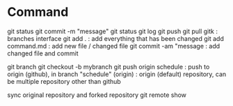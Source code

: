 # Command

git status
git commit -m "message"
git status
git log
git push
git pull 
gitk                        : branches interface
git add .                   : add everything that has been changed
git add command.md          : add new file / changed file
git commit -am "message     : add changed file and commit

git branch
git checkout -b mybranch
git push origin schedule    : push to origin (github), in branch "schedule"
(origin)                    : origin (default) repository, can be multiple repository other than github


sync original repository and forked repository
git remote show
